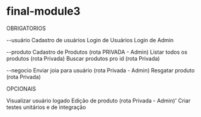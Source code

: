 # final-module3
OBRIGATORIOS

--usuário
 Cadastro de usuários
 Login de Usuários
 Login de Admin
 
 --produto
 Cadastro de Produtos (rota PRIVADA - Admin)
 Listar todos os produtos (rota Privada)
 Buscar produtos pro id (rota Privada)
 
 --negocio
 Enviar joia para usuário (rota Privada - Admin)
 Resgatar produto (rota Privada)



 OPCIONAIS

 Visualizar usuário logado
 Edição de produto (rota Privada - Admin)'
 Criar testes unitários e de integração